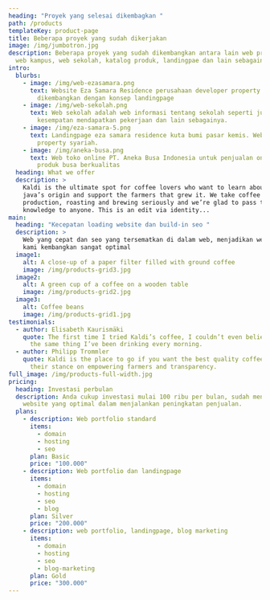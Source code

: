 ```yaml
---
heading: "Proyek yang selesai dikembagkan "
path: /products
templateKey: product-page
title: Beberapa proyek yang sudah dikerjakan
image: /img/jumbotron.jpg
description: Beberapa proyek yang sudah dikembangkan antara lain web proproty,
  web kampus, web sekolah, katalog produk, landingpae dan lain sebagainya.
intro:
  blurbs:
    - image: /img/web-ezasamara.png
      text: Website Eza Samara Residence perusahaan developer property yang
        dikembangkan dengan konsep landingpage
    - image: /img/web-sekolah.png
      text: Web sekolah adalah web informasi tentang sekolah seperti jurusan,
        kesempatan mendapatkan pekerjaan dan lain sebagainya.
    - image: /img/eza-samara-5.png
      text: Landingpage eza samara residence kuta bumi pasar kemis. Web marketing
        property syariah.
    - image: /img/aneka-busa.png
      text: Web toko online PT. Aneka Busa Indonesia untuk penjualan online produk
        produk busa berkualitas
  heading: What we offer
  description: >
    Kaldi is the ultimate spot for coffee lovers who want to learn about their
    java’s origin and support the farmers that grew it. We take coffee
    production, roasting and brewing seriously and we’re glad to pass that
    knowledge to anyone. This is an edit via identity...
main:
  heading: "Kecepatan loading website dan build-in seo "
  description: >
    Web yang cepat dan seo yang tersematkan di dalam web, menjadikan web yang
    kami kembangkan sangat optimal
  image1:
    alt: A close-up of a paper filter filled with ground coffee
    image: /img/products-grid3.jpg
  image2:
    alt: A green cup of a coffee on a wooden table
    image: /img/products-grid2.jpg
  image3:
    alt: Coffee beans
    image: /img/products-grid1.jpg
testimonials:
  - author: Elisabeth Kaurismäki
    quote: The first time I tried Kaldi’s coffee, I couldn’t even believe that was
      the same thing I’ve been drinking every morning.
  - author: Philipp Trommler
    quote: Kaldi is the place to go if you want the best quality coffee. I love
      their stance on empowering farmers and transparency.
full_image: /img/products-full-width.jpg
pricing:
  heading: Investasi perbulan
  description: Anda cukup investasi mulai 100 ribu per bulan, sudah mendapatkan
    website yang optimal dalam menjalankan peningkatan penjualan.
  plans:
    - description: Web portfolio standard
      items:
        - domain
        - hosting
        - seo
      plan: Basic
      price: "100.000"
    - description: Web portfolio dan landingpage
      items:
        - domain
        - hosting
        - seo
        - blog
      plan: Silver
      price: "200.000"
    - description: web portfolio, landingpage, blog marketing
      items:
        - domain
        - hosting
        - seo
        - blog-marketing
      plan: Gold
      price: "300.000"
---
```

